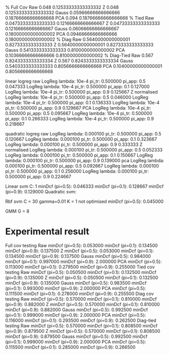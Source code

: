 % Full Cov
Raw
0.048
0.12533333333333332
Z
0.048
0.12533333333333332
Gauss
0.05966666666666666
0.18766666666666668
PCA
0.094
0.18766666666666668
% Tied
Raw
0.04733333333333333
0.12166666666666667
Z
0.04733333333333333
0.12166666666666667
Gauss
0.06066666666666667
0.18000000000000002
PCA
0.09466666666666666
0.18000000000000002
% Diag
Raw
0.5640000000000001
0.8273333333333333
Z
0.5640000000000001
0.8273333333333333
Gauss
0.5413333333333333
0.8100000000000002
PCA
0.10366666666666666
0.8100000000000002
% Diag-Tied
Raw
0.567
0.8243333333333334
Z
0.567
0.8243333333333334
Gauss
0.5403333333333333
0.8056666666666668
PCA
0.10400000000000001
0.8056666666666668

linear logreg
raw
LogReg lambda: 10e-4  pi_tr: 0.500000 pi_app: 0.5	 0.047333
LogReg lambda: 10e-4  pi_tr: 0.500000 pi_app: 0.1	 0.127000
LogReg lambda: 10e-4  pi_tr: 0.500000 pi_app: 0.9	 0.125667
Z normalised
LogReg lambda: 10e-4  pi_tr: 0.500000 pi_app: 0.5	 0.046000
LogReg lambda: 10e-4  pi_tr: 0.500000 pi_app: 0.1	 0.136333
LogReg lambda: 10e-4  pi_tr: 0.500000 pi_app: 0.9	 0.129667
PCA
LogReg lambda: 10e-4  pi_tr: 0.500000 pi_app: 0.5	 0.095667
LogReg lambda: 10e-4  pi_tr: 0.500000 pi_app: 0.1	 0.266333
LogReg lambda: 10e-4  pi_tr: 0.500000 pi_app: 0.9	 0.218667



quadratic logreg
raw
LogReg lambda: 0.000100  pi_tr: 0.500000 pi_app: 0.5	 0.120667
LogReg lambda: 0.000100  pi_tr: 0.500000 pi_app: 0.1	 0.323667
LogReg lambda: 0.000100  pi_tr: 0.500000 pi_app: 0.9	 0.333333
Z normalised
LogReg lambda: 0.000100  pi_tr: 0.500000 pi_app: 0.5	 0.052333
LogReg lambda: 0.000100  pi_tr: 0.500000 pi_app: 0.1	 0.150667
LogReg lambda: 0.000100  pi_tr: 0.500000 pi_app: 0.9	 0.139000
pca
LogReg lambda: 0.000100  pi_tr: 0.500000 pi_app: 0.5	 0.092667
LogReg lambda: 0.000100  pi_tr: 0.500000 pi_app: 0.1	 0.256000
LogReg lambda: 0.000100  pi_tr: 0.500000 pi_app: 0.9	 0.224667


Linear svm C: 1 
minDcf (pi=0.5): 0.046333 
minDcf (pi=0.1): 0.128667 
minDcf (pi=0.9): 0.129000 
Quadratic svm:

Rbf svm C = 30 gamma=0.01
K = 1 not optimised
minDcf (pi=0.5): 0.045000 

GMM G = 8

# Experimental result
Full cov testing
Raw
minDcf (pi=0.5): 0.053000
minDcf (pi=0.1): 0.134500
minDcf (pi=0.9): 0.137500
Z
minDcf (pi=0.5): 0.053000
minDcf (pi=0.1): 0.134500
minDcf (pi=0.9): 0.137500
Gauss
minDcf (pi=0.5): 0.984000
minDcf (pi=0.1): 0.997000
minDcf (pi=0.9): 2.000000
PCA
minDcf (pi=0.5): 0.113000
minDcf (pi=0.1): 0.279500
minDcf (pi=0.9): 0.255000
Tied cov testing
Raw
minDcf (pi=0.5): 0.050500
minDcf (pi=0.1): 0.132500
minDcf (pi=0.9): 0.135000
Z
minDcf (pi=0.5): 0.050500
minDcf (pi=0.1): 0.132500
minDcf (pi=0.9): 0.135000
Gauss
minDcf (pi=0.5): 0.983500
minDcf (pi=0.1): 0.993000
minDcf (pi=0.9): 2.000000
PCA
minDcf (pi=0.5): 0.111500
minDcf (pi=0.1): 0.278000
minDcf (pi=0.9): 0.255500
Diag cov testing
Raw
minDcf (pi=0.5): 0.570000
minDcf (pi=0.1): 0.810000
minDcf (pi=0.9): 0.882000
Z
minDcf (pi=0.5): 0.570000
minDcf (pi=0.1): 0.810000
minDcf (pi=0.9): 0.882000
Gauss
minDcf (pi=0.5): 0.992500
minDcf (pi=0.1): 0.999000
minDcf (pi=0.9): 2.000000
PCA
minDcf (pi=0.5): 0.116000
minDcf (pi=0.1): 0.293500
minDcf (pi=0.9): 0.262500
Diag-tied testing
Raw
minDcf (pi=0.5): 0.570000
minDcf (pi=0.1): 0.808500
minDcf (pi=0.9): 0.879500
Z
minDcf (pi=0.5): 0.570000
minDcf (pi=0.1): 0.808500
minDcf (pi=0.9): 0.879500
Gauss
minDcf (pi=0.5): 0.992500
minDcf (pi=0.1): 0.999000
minDcf (pi=0.9): 2.000000
PCA
minDcf (pi=0.5): 0.115500
minDcf (pi=0.1): 0.285000
minDcf (pi=0.9): 0.266500
